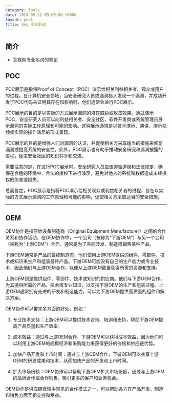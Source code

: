 ```yaml
---
category: Tools
date: 2024-05-22 09:00:00 +0800
layout: post
title: key_专业名词
---
```

## 简介

+ 互联网专业名词的笔记

## POC

POC展示是指将Proof of Concept（POC）演示给相关利益相关者、观众或用户的过程。在计算机安全领域，当安全研究人员或漏洞猎人发现一个漏洞，并成功开发了POC代码来证明其存在和影响时，他们通常会进行POC展示。

POC展示的目的是以实际的方式展示漏洞的潜在威胁或攻击效果。通过演示POC，安全研究人员可以向利益相关者、安全社区、软件开发商或系统管理员展示漏洞的实际工作原理和可能的影响。这种展示通常是以技术演示、演讲、演示视频或实际的操作演示的形式呈现。

POC展示的目的是增强人们对漏洞的认识，并促使相关方采取适当的措施来修复漏洞或提高系统的安全性。此外，POC展示也有助于推动安全研究和漏洞披露的进程，促进安全社区的知识共享和交流。

需要注意的是，在进行POC展示时，安全研究人员应该遵循道德和法律规定，确保在合适的环境中、合法的授权下进行演示，避免对他人的系统和数据造成未经授权的伤害或损失。

总而言之，POC展示是指将POC演示给相关观众或利益相关者的过程，旨在以实际的方式展示漏洞的工作原理和可能的影响，促使相关方采取适当的安全措施。

---

## OEM

OEM协作是指原始设备制造商（Original Equipment Manufacturer）之间的合作关系和协作活动。在OEM协作中，一个公司（被称为“下游OEM”）与另一个公司（被称为“上游OEM”）合作，通常是为了共同开发、制造或销售某种产品。

下游OEM通常是产品的最终制造商，他们使用上游OEM提供的组件、零部件、技术或知识来生产和组装最终产品。下游OEM可能没有自己的生产能力或专业技术，因此他们与上游OEM合作，以便从上游OEM那里获得所需的资源和支持。

上游OEM则是提供组件、零部件、技术或知识的供应商。他们与下游OEM合作，为其提供所需的产品、技术或专业知识，以支持下游OEM的生产和组装过程。上游OEM通常拥有先进的研发和制造能力，可以为下游OEM提供高质量的组件和解决方案。

OEM协作可以带来多方面的好处，例如：

1. 专业技术支持：上游OEM可以提供技术咨询、培训和支持，帮助下游OEM提高产品质量和生产效率。

2. 成本效益：通过与上游OEM合作，下游OEM可以获得成本效益，因为他们可以利用上游OEM的规模经济和采购能力来获得更好的价格和供应链优势。

3. 加快产品开发和上市时间：通过与上游OEM合作，下游OEM可以共享上游OEM的研发成果和技术，从而加快产品的开发和上市时间。

4. 扩大市场份额：OEM协作可以帮助下游OEM扩大市场份额，通过与上游OEM的品牌合作或合作销售，吸引更多的客户和业务机会。

OEM协作是供应链管理中常见的合作模式之一，可以帮助各方在产品开发、制造和销售方面互相支持和受益。